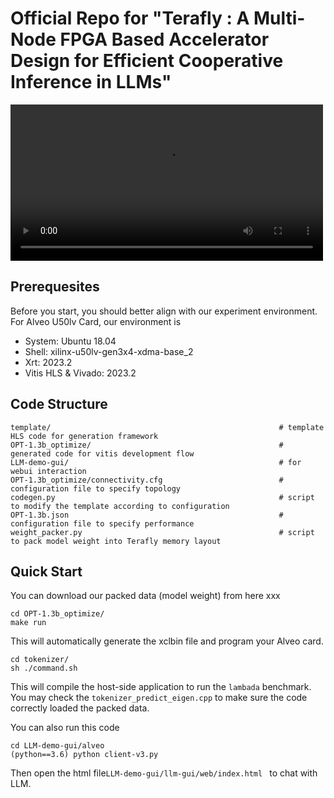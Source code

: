 # Official Repo for "Terafly : A Multi-Node FPGA Based Accelerator Design for Efficient Cooperative Inference in LLMs"

<video controls width="500">
  <source src="assets/opt-1.3b.mp4" type="video/mp4">
  Your browser does not support the video tag.
</video>

## Prerequesites

Before you start, you should better align with our experiment environment. For Alveo U50lv Card, our environment is 

* System: Ubuntu 18.04
* Shell:  xilinx-u50lv-gen3x4-xdma-base_2
* Xrt: 2023.2
* Vitis HLS & Vivado: 2023.2

##  Code Structure

```
template/ 													# template HLS code for generation framework
OPT-1.3b_optimize/ 											# generated code for vitis development flow
LLM-demo-gui/ 												# for webui interaction
OPT-1.3b_optimize/connectivity.cfg  						# configuration file to specify topology
codegen.py 													# script to modify the template according to configuration
OPT-1.3b.json 												# configuration file to specify performance
weight_packer.py 											# script to pack model weight into Terafly memory layout
```

## Quick Start

You can download our packed data (model weight) from here xxx

```
cd OPT-1.3b_optimize/
make run
```

This will automatically generate the xclbin file and program your Alveo card.

```
cd tokenizer/
sh ./command.sh
```

This will compile the host-side application to run the `lambada` benchmark. You may check the `tokenizer_predict_eigen.cpp` to make sure the code correctly loaded the packed data.

You can also run this code 

```
cd LLM-demo-gui/alveo
(python==3.6) python client-v3.py
```

Then open the html file`LLM-demo-gui/llm-gui/web/index.html ` to chat with LLM.



 




